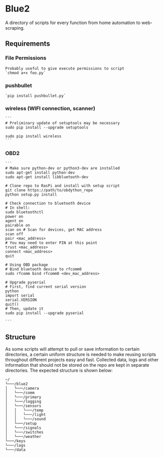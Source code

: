 # Blue2
A directory of scripts for every function from home automation to web-scraping. 

## Requirements
### File Permissions
    Probably useful to give execute permissions to script
    `chmod a+x foo.py`
### pushbullet
    `pip install pushbullet.py`
### wireless (WIFI connection, scanner)
    ```
    # Preliminary update of setuptools may be necessary
    sudo pip install --upgrade setuptools

    sudo pip install wireless
    ```
### OBD2
    ```
    # Make sure python-dev or python3-dev are installed
    sudo apt-get install python-dev
    sudo apt-get install libbluetooth-dev

    # Clone repo to RasPi and install with setup script
    git clone https://path/to/obdython_repo
    python setup.py install

    # Check connection to bluetooth device
    # In shell:
    sudo bluetoothctl
    power on
    agent on
    pairable on
    scan on # Scan for devices, get MAC address
    scan off
    pair <mac_address>
    # You may need to enter PIN at this point
    trust <mac_address>
    connect <mac_address>
    quit

    # Using OBD package
    # Bind bluetooth device to rfcomm0
    sudo rfcomm bind rfcomm0 <dev_mac_address>

    # Upgrade pyserial
    # First, find current serial version
    python
    import serial
    serial.VERSION
    quit()
    # Then, update it
    sudo pip install --upgrade pyserial

    ```

## Structure
As some scripts will attempt to pull or save information to certain directories, a certain uniform structure is needed to make reusing scripts throughout different projects easy and fast. Collected data, logs and other information that should not be stored on the repo are kept in separate directories. The expected structure is shown below:
```
~/
└───/blue2
│   └───/camera
│   └───/comm
│   └───/primary
│   └───/logging
│   └───/sensors
│   │   └───/temp
│   │   └───/light
│   │   └───/sound
│   └───/setup
│   └───/signals
│   └───/switches
│   └───/weather
└───/keys
└───/logs
└───/data
```
  
